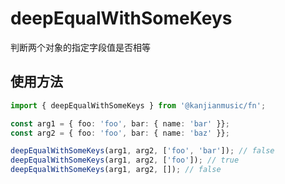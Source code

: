 # deepEqualWithSomeKeys
判断两个对象的指定字段值是否相等

## 使用方法

```ts
import { deepEqualWithSomeKeys } from '@kanjianmusic/fn';

const arg1 = { foo: 'foo', bar: { name: 'bar' }};
const arg2 = { foo: 'foo', bar: { name: 'baz' }};

deepEqualWithSomeKeys(arg1, arg2, ['foo', 'bar']); // false
deepEqualWithSomeKeys(arg1, arg2, ['foo']); // true
deepEqualWithSomeKeys(arg1, arg2, []); // false
```
